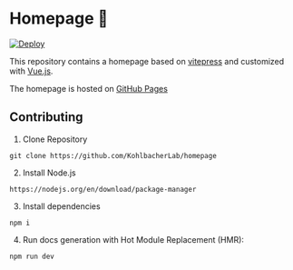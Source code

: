 # Homepage 📖

[![Deploy](https://github.com/KohlbacherLab/homepage/actions/workflows/main.yml/badge.svg)](https://github.com/KohlbacherLab/homepage/actions/workflows/main.yml)

This repository contains a homepage based on [vitepress](https://vitepress.dev/) and customized
with [Vue.js](https://vuejs.org/).

The homepage is hosted
on [GitHub Pages](https://KohlbacherLab.github.io/homepage/)

## Contributing

1. Clone Repository

```shell
git clone https://github.com/KohlbacherLab/homepage
```
2. Install Node.js
```shell
https://nodejs.org/en/download/package-manager
```

3. Install dependencies

```shell
npm i
```

4. Run docs generation with Hot Module Replacement (HMR):

```shell
npm run dev
```
